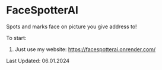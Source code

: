 # FaceSpotterAI
Spots and marks face on picture you give address to!

To start:
1. Just use my website: https://facespotterai.onrender.com/

Last Updated: 06.01.2024
